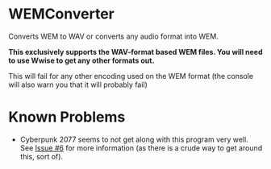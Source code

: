 # WEMConverter
Converts WEM to WAV or converts any audio format into WEM. 

**This exclusively supports the WAV-format based WEM files. You will need to use Wwise to get any other formats out.**

This will fail for any other encoding used on the WEM format (the console will also warn you that it will probably fail)

# Known Problems
- Cyberpunk 2077 seems to not get along with this program very well. See [Issue #6](https://github.com/EtiTheSpirit/WEMConverter/issues/6) for more information (as there is a crude way to get around this, sort of).

